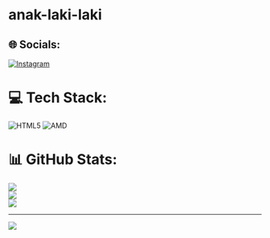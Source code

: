 # anak-laki-laki


## 🌐 Socials:
[![Instagram](https://img.shields.io/badge/Instagram-%23E4405F.svg?logo=Instagram&logoColor=white)](https://instagram.com/https://www.instagram.com/febriansahh__?igsh=MWlqamM5ZzZ6a2djcA==) 

# 💻 Tech Stack:
![HTML5](https://img.shields.io/badge/html5-%23E34F26.svg?style=for-the-badge&logo=html5&logoColor=white) ![AMD](https://img.shields.io/badge/AMD-%23000000.svg?style=for-the-badge&logo=amd&logoColor=white)
# 📊 GitHub Stats:
![](https://github-readme-stats.vercel.app/api?username=boyyee&theme=dark&hide_border=false&include_all_commits=false&count_private=false)<br/>
![](https://nirzak-streak-stats.vercel.app/?user=boyyee&theme=dark&hide_border=false)<br/>
![](https://github-readme-stats.vercel.app/api/top-langs/?username=boyyee&theme=dark&hide_border=false&include_all_commits=false&count_private=false&layout=compact)

---
[![](https://visitcount.itsvg.in/api?id=boyyee&icon=0&color=0)](https://visitcount.itsvg.in)

<!-- Proudly created with GPRM ( https://gprm.itsvg.in ) -->
